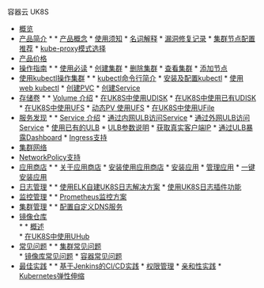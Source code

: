 <div class="sidebar_title icon__uk8s"> 容器云  UK8S</div>

* [概览](compute/uk8s/overview) 
* [产品简介](compute/uk8s/introduction/README)
    * 
        * [产品概念](compute/uk8s/introduction/whatisuk8s)
        * [使用须知](/compute/uk8s/introduction/restriction)
        * [名词解释](compute/uk8s/introduction/concept)
        * [漏洞修复记录](compute/uk8s/introduction/vulnerability/README)
        * [集群节点配置推荐](compute/uk8s/introduction/node_requirements)
        * [kube-proxy模式选择](compute/uk8s/introduction/kubeproxy_mode)
* [产品价格](compute/uk8s/price)
* [操作指南](compute/uk8s/userguide/README)
    * 
        * [使用必读](compute/uk8s/userguide/before_start)
        * [创建集群](compute/uk8s/userguide/createcluster)
        * [删除集群](compute/uk8s/userguide/deletecluster)
        * [查看集群](compute/uk8s/userguide/describecluster)
        * [添加节点](compute/uk8s/userguide/addnode)
* [使用kubectl操作集群](compute/uk8s/manageviakubectl/README)
    * 
        * [kubectl命令行简介](compute/uk8s/manageviakubectl/intro_of_kubectl)
        * [安装及配置kubectl](compute/uk8s/manageviakubectl/connectviakubectl)
        * [使用web kubectl](compute/uk8s/manageviakubectl/webterminal)
        * [创建PVC](compute/uk8s/manageviakubectl/createpvc)
        * [创建Service](compute/uk8s/manageviakubectl/createservice)
* [存储卷](compute/uk8s/volume/README)
    * 
        * [Volume 介绍](compute/uk8s/volume/intro)
        * [在UK8S中使用UDISK](compute/uk8s/volume/udisk)
        * [在UK8S中使用已有UDISK](compute/uk8s/volume/statusudisk)
        * [在UK8S中使用UFS](compute/uk8s/volume/ufs)
        * [动态PV 使用UFS](compute/uk8s/volume/dynamic_ufs)
        * [在UK8S中使用UFile](compute/uk8s/volume/ufile)
* [服务发现](compute/uk8s/service/README)
    * 
        * [Service 介绍](compute/uk8s/service/intro)
        * [通过内网ULB访问Service](compute/uk8s/service/internalservice)
        * [通过外网ULB访问Service](compute/uk8s/service/externalservice)
        * [使用已有的ULB](compute/uk8s/service/ulb_designation)
        * [ULB参数说明](compute/uk8s/service/annotations)
        * [获取真实客户端IP](compute/uk8s/service/getresourceip)
        * [通过ULB暴露Dashboard](compute/uk8s/service/dashboard)
        * [Ingress支持](compute/uk8s/service/ingress/README)
* [集群网络](compute/uk8s/network)  
* [NetworkPolicy支持](compute/uk8s/networkpolicy)
* [应用商店](compute/uk8s/helm/README)
    * 
        * [关于应用商店](compute/uk8s/helm/abouthelm)
        * [安装使用应用商店](compute/uk8s/helm/init)
        * [安装应用](compute/uk8s/helm/install)
        * [管理应用](compute/uk8s/helm/manager)
        * [一键安装应用](compute/uk8s/helm/installapp)
* [日志管理](compute/uk8s/log/README)
    * 
        * [使用ELK自建UK8S日志解决方案](compute/uk8s/log/elastic_filebeat_kibana_solution)
        * [使用UK8S日志插件功能](compute/uk8s/log/ELKplugin)
* [监控管理](compute/uk8s/monitor/README.md)
    * 
        * [Prometheus监控方案](compute/uk8s/monitor/prometheus/README)
* [集群管理](compute/uk8s/administercluster/README)
    * 
        * [配置自定义DNS服务](compute/uk8s/administercluster/custom_dns_service)  
* [镜像仓库](compute/uk8s/dockerhub/README)  
    * 
        * [概述](compute/uk8s/dockerhub/outline)  
        * [在UK8S中使用UHub](compute/uk8s/dockerhub/using_uhub_in_uk8s)   
* [常见问题](compute/uk8s/q/README)
    * 
        * [集群常见问题](compute/uk8s/q/cluster)  
        * [镜像库常见问题](compute/uk8s/q/registry) 
        * [容器常见问题](compute/uk8s/q/container) 
* [最佳实践](compute/uk8s/bestpractice/README)
    * 
        * [基于Jenkins的CI/CD实践](compute/uk8s/bestpractice/cicd)
        * [权限管理](compute/uk8s/bestpractice/authorization/README)
        * [亲和性实践](compute/uk8s/bestpractice/affinity)
        * [Kubernetes弹性伸缩](compute/uk8s/bestpractice/autoscaling/README)
